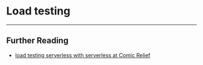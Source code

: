 # Load testing
***

## Further Reading
- [load testing serverless with serverless at Comic Relief](https://medium.com/comic-relief/load-testing-serverless-with-serverless-at-comic-relief-cb6b9fa026ee)
